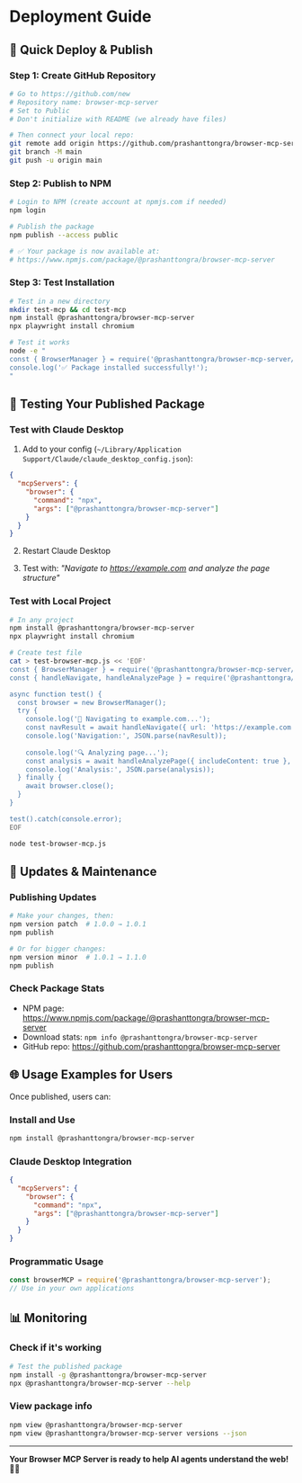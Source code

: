 # Deployment Guide

## 🚀 Quick Deploy & Publish

### Step 1: Create GitHub Repository
```bash
# Go to https://github.com/new
# Repository name: browser-mcp-server
# Set to Public
# Don't initialize with README (we already have files)

# Then connect your local repo:
git remote add origin https://github.com/prashanttongra/browser-mcp-server.git
git branch -M main
git push -u origin main
```

### Step 2: Publish to NPM
```bash
# Login to NPM (create account at npmjs.com if needed)
npm login

# Publish the package
npm publish --access public

# ✅ Your package is now available at:
# https://www.npmjs.com/package/@prashanttongra/browser-mcp-server
```

### Step 3: Test Installation
```bash
# Test in a new directory
mkdir test-mcp && cd test-mcp
npm install @prashanttongra/browser-mcp-server
npx playwright install chromium

# Test it works
node -e "
const { BrowserManager } = require('@prashanttongra/browser-mcp-server/dist/browser/manager');
console.log('✅ Package installed successfully!');
"
```

## 🧪 Testing Your Published Package

### Test with Claude Desktop
1. Add to your config (`~/Library/Application Support/Claude/claude_desktop_config.json`):
```json
{
  "mcpServers": {
    "browser": {
      "command": "npx",
      "args": ["@prashanttongra/browser-mcp-server"]
    }
  }
}
```

2. Restart Claude Desktop

3. Test with: *"Navigate to https://example.com and analyze the page structure"*

### Test with Local Project
```bash
# In any project
npm install @prashanttongra/browser-mcp-server
npx playwright install chromium

# Create test file
cat > test-browser-mcp.js << 'EOF'
const { BrowserManager } = require('@prashanttongra/browser-mcp-server/dist/browser/manager');
const { handleNavigate, handleAnalyzePage } = require('@prashanttongra/browser-mcp-server/dist/tools/navigate');

async function test() {
  const browser = new BrowserManager();
  try {
    console.log('🔗 Navigating to example.com...');
    const navResult = await handleNavigate({ url: 'https://example.com' }, browser);
    console.log('Navigation:', JSON.parse(navResult));
    
    console.log('🔍 Analyzing page...');
    const analysis = await handleAnalyzePage({ includeContent: true }, browser);
    console.log('Analysis:', JSON.parse(analysis));
  } finally {
    await browser.close();
  }
}

test().catch(console.error);
EOF

node test-browser-mcp.js
```

## 🔄 Updates & Maintenance

### Publishing Updates
```bash
# Make your changes, then:
npm version patch  # 1.0.0 → 1.0.1
npm publish

# Or for bigger changes:
npm version minor  # 1.0.1 → 1.1.0
npm publish
```

### Check Package Stats
- NPM page: https://www.npmjs.com/package/@prashanttongra/browser-mcp-server
- Download stats: `npm info @prashanttongra/browser-mcp-server`
- GitHub repo: https://github.com/prashanttongra/browser-mcp-server

## 🌐 Usage Examples for Users

Once published, users can:

### Install and Use
```bash
npm install @prashanttongra/browser-mcp-server
```

### Claude Desktop Integration
```json
{
  "mcpServers": {
    "browser": {
      "command": "npx", 
      "args": ["@prashanttongra/browser-mcp-server"]
    }
  }
}
```

### Programmatic Usage
```javascript
const browserMCP = require('@prashanttongra/browser-mcp-server');
// Use in your own applications
```

## 📊 Monitoring

### Check if it's working
```bash
# Test the published package
npm install -g @prashanttongra/browser-mcp-server
npx @prashanttongra/browser-mcp-server --help
```

### View package info
```bash
npm view @prashanttongra/browser-mcp-server
npm view @prashanttongra/browser-mcp-server versions --json
```

---

**Your Browser MCP Server is ready to help AI agents understand the web! 🤖🌐**